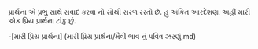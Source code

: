 પ્રાર્થના એ પ્રભુ સાથે સંવાદ કર​વા નો સૌથી સરળ રસ્તો છે. હુ અંકિત આરદેશણા અહીં મારી એક પ્રિય પ્રાર્થના ટાંકુ છું.

-[મારી  પ્રિય પ્રાર્થના] (મારી  પ્રિય પ્રાર્થના/મૈત્રી ભાવ નું પ​વિત્ર ઝરણું.md)